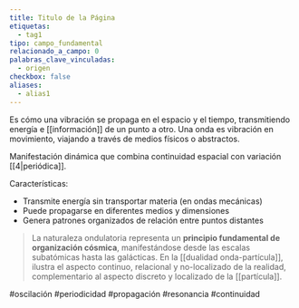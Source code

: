 ```yaml
---
title: Titulo de la Página
etiquetas:
  - tag1
tipo: campo_fundamental
relacionado_a_campo: 0
palabras_clave_vinculadas:
  - origen
checkbox: false
aliases:
  - alias1
---
```


Es cómo una vibración se propaga en el espacio y el tiempo, transmitiendo energía e [[información]] de un punto a otro. Una onda es vibración en movimiento, viajando a través de medios físicos o abstractos.

Manifestación dinámica que combina continuidad espacial con variación [[4|periódica]].

Características:
- Transmite energía sin transportar materia (en ondas mecánicas)
- Puede propagarse en diferentes medios y dimensiones
- Genera patrones organizados de relación entre puntos distantes

> La naturaleza ondulatoria representa un **principio fundamental de organización cósmica**, manifestándose desde las escalas subatómicas hasta las galácticas. En la [[dualidad onda-partícula]], ilustra el aspecto continuo, relacional y no-localizado de la realidad, complementario al aspecto discreto y localizado de la [[partícula]].

#oscilación #periodicidad #propagación #resonancia #continuidad
